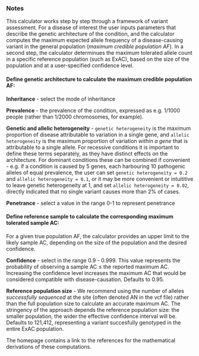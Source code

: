### Notes

This calculator works step by step through a framework of variant assessment.  For a disease of interest the user inputs parameters that describe the genetic architecture of the condition, and the calculator computes the maximum expected allele frequency of a disease-causing variant in the general population (*maximum credible population AF*). In a second step, the calculator determinues the maximum tolerated allele count in a specific reference population (such as ExAC), based on the size of the population and at a user-specified confidence level.  

#### Define genetic architecture to calculate the maximum credible population AF:

**Inheritance** -  select the mode of inheritance

**Prevalence** - the prevalence of the condition, expressed as e.g. 1/1000 people (rather than 1/2000 chromosomes, for example).

**Genetic and allelic heterogeneity** - `genetic heterogeneity` is the maximum proportion of disease attributable to variation in a single gene, and `allelic heterogeneity` is the maximum proportion of variation *within a gene* that is attributable to a single allele.  For recessive conditions it is important to define these terms separately, as they have distinct effects on the architecture.  For dominant conditions these can be combined if convenient - e.g. if a condition is caused by 5 genes, each harbouring 10 pathogenic alleles of equal prevalence, the user can set `genetic heterogeneity = 0.2` and `allelic heterogeneity = 0.1`, or it may be more convenient or intuititive to leave genetic heterogeneity at 1, and set `allelic heterogeneity = 0.02`, directly indicated that no single variant causes more than 2% of cases.

**Penetrance** - select a value in the range 0-1 to represent penetrance

#### Define reference sample to calculate the corresponding maximum tolerated sample AC:

For a given true population AF, the calculator provides an upper limit to the likely sample AC, depending on the size of the population and the desired confidence.

**Confidence** - select in the range 0.9 - 0.999.  This value represents the probability of observing a sample AC ≤ the reported maximum AC.  Increasing the confidence level increases the maximum AC that would be considered compatible with disease-causation.  Defaults to 0.95.

**Reference population size** -  We recommend using the number of alleles *successfully sequenced* at the site (often denoted AN in the vcf file) rather than the full population size to calculate an accurate maximum AC. The stringency of the approach depends the reference population size: the smaller population, the wider the effective confidence interval will be.  Defaults to 121,412, representing a variant succesfully genotyped in the entire ExAC population.


The homepage contains a link to the references for the mathematical derivations of these computations.  
